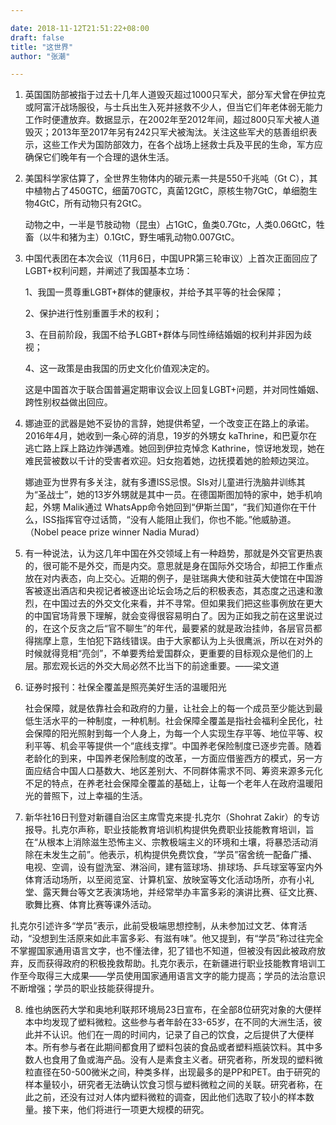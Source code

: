 ```yaml
---

date: 2018-11-12T21:51:22+08:00
draft: false
title: "这世界"
author: "张潮"

---
```


1. 英国国防部被指于过去十几年人道毁灭超过1000只军犬，部分军犬曾在伊拉克或阿富汗战场服役，与士兵出生入死并拯救不少人，但当它们年老体弱无能力工作时便遭放弃。数据显示，在2002年至2012年间，超过800只军犬被人道毁灭；2013年至2017年另有242只军犬被淘汰。关注这些军犬的慈善组织表示，这些工作犬为国防部效力，在各个战场上拯救士兵及平民的生命，军方应确保它们晚年有一个合理的退休生活。

2. 美国科学家估算了，全世界生物体内的碳元素一共是550千兆吨（Gt C），其中植物占了450GTC，细菌70GTC，真菌12GtC，原核生物7GtC，单细胞生物4GtC，所有动物只有2GtC。 

   动物之中，一半是节肢动物（昆虫）占1GtC，鱼类0.7Gtc，人类0.06GtC，牲畜（以牛和猪为主）0.1GtC，野生哺乳动物0.007GtC。 

3. 中国代表团在本次会议（11月6日，中国UPR第三轮审议）上首次正面回应了LGBT+权利问题，并阐述了我国基本立场： 

   1、我国一贯尊重LGBT+群体的健康权，并给予其平等的社会保障； 

   2、保护进行性别重置手术的权利； 

   3、在目前阶段，我国不给予LGBT+群体与同性缔结婚姻的权利并非因为歧视； 

   4、这一政策是由我国的历史文化价值观决定的。 

   这是中国首次于联合国普遍定期审议会议上回复LGBT+问题，并对同性婚姻、跨性别权益做出回应。 

4. 娜迪亚的武器是她不妥协的言辞，她提供希望，一个改变正在路上的承诺。2016年4月，她收到一条心碎的消息，19岁的外甥女 kaThrine，和巴夏尔在逃亡路上踩上路边炸弹遇难。她回到伊拉克悼念 Kathrine，惊讶地发现，她在难民营被数以千计的受害者欢迎。妇女抱着她，边抚摸着她的脸颊边哭泣。 

   娜迪亚为世界有多关注，就有多遭ISS忌恨。SIs对儿童进行洗脑井训练其为“圣战士”，她的13岁外甥就是其中一员。在德国斯图加特的家中，她手机响起，外甥 Malik通过 WhatsApp命令她回到“伊斯兰国”，“我们知道你在干什么，ISS指挥官夺过话筒，“没有人能阻止我们，你也不能。”他威胁道。 （Nobel peace prize winner Nadia Murad）

5. 有一种说法，认为这几年中国在外交领域上有一种趋势，那就是外交官更热衷的，很可能不是外交，而是内交。意思就是身在国际外交场合，却把工作重点放在对内表态，向上交心。近期的例子，是驻瑞典大使和驻英大使馆在中国游客被逐出酒店和央视记者被逐出论坛会场之后的积极表态，其态度之迅速和激烈，在中国过去的外交文化来看，并不寻常。但如果我们把这些事例放在更大的中国官场背景下理解，就会变得很容易明白了。因为正如我之前在这里说过的，在这个反贪之后“官不聊生”的年代，最要紧的就是政治挂帅，各层官员都得揣摩上意，生怕犯下路线错误。由于大家都认为上头很鹰派，所以在对外的时候就得竞相“亮剑”，不单要秀给爱国群众，更重要的目标观众是他们的上层。那宏观长远的外交大局必然不比当下的前途重要。——梁文道

6. 证券时报刊：社保全覆盖是照亮美好生活的温暖阳光 

   社会保障，就是依靠社会和政府的力量，让社会上的每一个成员至少能达到最低生活水平的一种制度，一种机制。社会保障全覆盖是指社会福利全民化，社会保障的阳光照射到每一个人身上，为每一个人实现生存平等、地位平等、权利平等、机会平等提供一个“底线支撑”。中国养老保险制度已逐步完善。随着老龄化的到来，中国养老保险制度的改革，一方面应借鉴西方的模式，另一方面应结合中国人口基数大、地区差别大、不同群体需求不同、筹资来源多元化不足的特点，在养老社会保障全覆盖的基础上，让每一个老年人在政府温暖阳光的普照下，过上幸福的生活。 

7. 新华社16日刊登对新疆自治区主席雪克来提·扎克尔（Shohrat Zakir）的专访报导。扎克尔声称，职业技能教育培训机构提供免费职业技能教育培训，旨在“从根本上消除滋生恐怖主义、宗教极端主义的环境和土壤，将暴恐活动消除在未发生之前”。他表示，机构提供免费饮食，“学员”宿舍统一配备广播、电视、空调，设有盥洗室、淋浴间，建有篮球场、排球场、乒乓球室等室内外体育活动场所，以至阅览室、计算机室、放映室等文化活动场所，亦有小礼堂、露天舞台等文艺表演场地，并经常举办丰富多彩的演讲比赛、征文比赛、歌舞比赛、体育比赛等课外活动。 

扎克尔引述许多“学员”表示，此前受极端思想控制，从未参加过文艺、体育活动，“没想到生活原来如此丰富多彩、有滋有味”。他又提到，有“学员”称过往完全不掌握国家通用语言文字，也不懂法律，犯了错也不知道，但被没有因此被政府放弃，反而获得政府的积极挽救帮助。扎克尔表示，在新疆进行职业技能教育培训工作至今取得三大成果——学员使用国家通用语言文字的能力提高；学员的法治意识不断增强；学员的职业技能获得提升。 

8. 维也纳医药大学和奥地利联邦环境局23日宣布，在全部8位研究对象的大便样本中均发现了塑料微粒。这些参与者年龄在33-65岁，在不同的大洲生活，彼此并不认识。他们在一周的时间内，记录了自己的饮食，之后提供了大便样本。所有参与者在此期间都食用了塑料包装的食品或者塑料瓶装饮料。其中多数人也食用了鱼或海产品。没有人是素食主义者。研究者称，所发现的塑料微粒直径在50-500微米之间，种类多样，出现最多的是PP和PET。由于研究的样本量较小，研究者无法确认饮食习惯与塑料微粒之间的关联。研究者称，在此之前，还没有过对人体内塑料微粒的调查，因此他们选取了较小的样本数量。接下来，他们将进行一项更大规模的研究。


